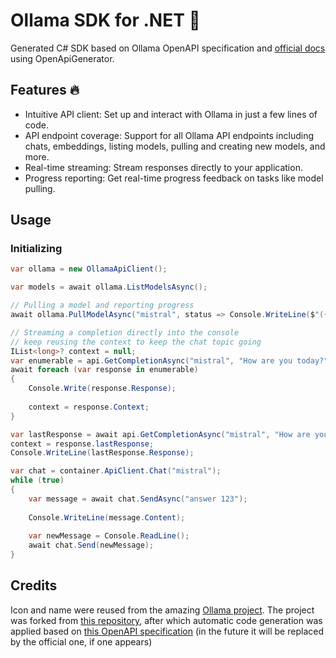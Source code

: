 # Ollama SDK for .NET 🦙

Generated C# SDK based on Ollama OpenAPI specification and [official docs](https://github.com/jmorganca/ollama/blob/main/docs/api.md) using OpenApiGenerator.  

## Features 🔥

- Intuitive API client: Set up and interact with Ollama in just a few lines of code.
- API endpoint coverage: Support for all Ollama API endpoints including chats, embeddings, listing models, pulling and creating new models, and more.
- Real-time streaming: Stream responses directly to your application.
- Progress reporting: Get real-time progress feedback on tasks like model pulling.

## Usage

### Initializing

```csharp
var ollama = new OllamaApiClient();

var models = await ollama.ListModelsAsync();

// Pulling a model and reporting progress
await ollama.PullModelAsync("mistral", status => Console.WriteLine($"({status.Percent}%) {status.Status}"));

// Streaming a completion directly into the console
// keep reusing the context to keep the chat topic going
IList<long>? context = null;
var enumerable = api.GetCompletionAsync("mistral", "How are you today?");
await foreach (var response in enumerable)
{
    Console.Write(response.Response);
    
    context = response.Context;
}

var lastResponse = await api.GetCompletionAsync("mistral", "How are you today?", stream: false).WaitAsync();
context = response.lastResponse;
Console.WriteLine(lastResponse.Response);

var chat = container.ApiClient.Chat("mistral");
while (true)
{
    var message = await chat.SendAsync("answer 123");
    
    Console.WriteLine(message.Content);
    
    var newMessage = Console.ReadLine();
    await chat.Send(newMessage);
}
```

## Credits

Icon and name were reused from the amazing [Ollama project](https://github.com/jmorganca/ollama).
The project was forked from [this repository](https://github.com/awaescher/OllamaSharp), 
after which automatic code generation was applied based on [this OpenAPI specification](https://github.com/davidmigloz/langchain_dart/blob/main/packages/ollama_dart/oas/ollama-curated.yaml) 
(in the future it will be replaced by the official one, if one appears)
